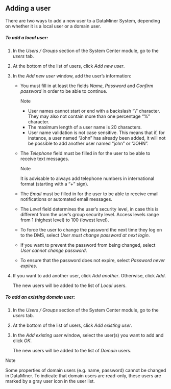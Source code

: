 ## Adding a user

There are two ways to add a new user to a DataMiner System, depending on whether it is a local user or a domain user.

##### To add a local user:

1. In the *Users / Groups* section of the System Center module, go to the *users* tab.

2. At the bottom of the list of users, click *Add new user*.

3. In the *Add new user* window, add the user’s information:

    - You must fill in at least the fields *Name*, *Password* and *Confirm password* in order to be able to continue.

        > [!NOTE]
        > - User names cannot start or end with a backslash “\\” character. They may also not contain more than one percentage “%” character.
        > - The maximum length of a user name is 20 characters.
        > - User name validation is not case sensitive. This means that if, for instance, a user named “John” has already been added, it will not be possible to add another user named “john” or “JOHN”.

    - The *Telephone* field must be filled in for the user to be able to receive text messages.

        > [!NOTE]
        > It is advisable to always add telephone numbers in international format (starting with a “+” sign).

    - The *Email* must be filled in for the user to be able to receive email notifications or automated email messages.

    - The *Level* field determines the user’s security level, in case this is different from the user’s group security level. Access levels range from 1 (highest level) to 100 (lowest level).

    - To force the user to change the password the next time they log on to the DMS, select *User must change password at next login*.

    - If you want to prevent the password from being changed, select *User cannot change password*.

    - To ensure that the password does not expire, select *Password never expires*.

4. If you want to add another user, click *Add another*. Otherwise, click *Add*.

    The new users will be added to the list of *Local* users.

##### To add an existing domain user:

1. In the *Users / Groups* section of the System Center module, go to the *users* tab.

2. At the bottom of the list of users, click *Add existing user*.

3. In the *Add existing user* window, select the user(s) you want to add and click *OK*.

    The new users will be added to the list of *Domain* users.

> [!NOTE]
> Some properties of domain users (e.g. name, password) cannot be changed in DataMiner. To indicate that domain users are read-only, these users are marked by a gray user icon in the user list.
>
